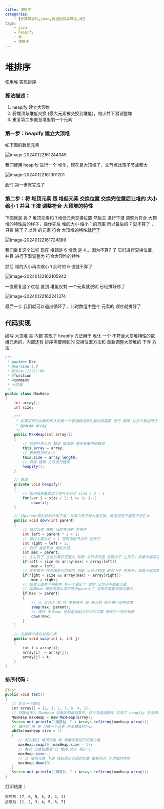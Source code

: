 ```yaml
---
title: 堆排序
categories:
    - [计算机学科,java,数据结构与算法,堆]
tags:
    - java
    - heapify
    - 堆
    - 堆排序
---
```


# 堆排序

使用堆 实现排序

### 算法描述：

1.  heapify 建立大顶堆
2.  将堆顶与堆低交换 (最大元素被交换到堆低)，缩小并下潜调整堆
3.  重复第二步直至堆里剩一个元素

### 第一步：heapify 建立大顶堆

如下图的数组元素

![image-20240122161244349](https://raw.githubusercontent.com/PigPigLetsGo/imeages/master/202401221612453.png)

我们使用 heapify 进行一个 堆化，现在是大顶堆了，父节点比孩子节点都大

![image-20240122161301201](https://raw.githubusercontent.com/PigPigLetsGo/imeages/master/202401221613300.png)

此时 第一步就完成了

### 第二步：将 堆顶元素 跟 堆低元素 交换位置 交换完位置后让堆的 大小 缩小 1 并且 下潜 调整符合 大顶堆的特性

下图就是 将 7 堆顶元素和 1 堆低元素交换位置 然后又 进行下潜 调整为符合 大顶堆的特性后的样子，操作完后 堆的大小 缩小 1 的范围 所以最后的 7 就不算了 ，只看 除了 7 以外 的元素 符合 大顶堆的特性就行了

![image-20240122161724889](https://raw.githubusercontent.com/PigPigLetsGo/imeages/master/202401221617009.png)

我们重复这个过程 现在 堆顶是 6 堆低 是 4 。因为不算7 了 它们进行交换位置，并且 进行下潜调整为 符合大顶堆的特性

然后 堆的大小再次缩小 1 此时的 6 也就不算了

![image-20240122162105942](https://raw.githubusercontent.com/PigPigLetsGo/imeages/master/202401221621032.png)

一直重复这个过程 直到 堆里仅剩 一个元素就说明 已经排好序了

![image-20240122162241374](https://raw.githubusercontent.com/PigPigLetsGo/imeages/master/202401221622466.png)

最后一步 我们就可以退出循环了，此时数组中整个 元素的 顺序就排好了

## 代码实现

编写 大顶堆 类 内部 实现了 heapify 方法用于 堆化 一个 不符合大顶堆特性的数组元素的，内部还有 排序需要用到的  交换位置方法和 重新调整大顶堆的 下浮 方法

```java
/**
 * @author Dkx
 * @version 1.0
 * @2024/1/2211:08
 * @function
 * @comment
 * 大顶堆
 */
public class MaxHeap
{
    int array[];
    int size;

    /**
     * 如果实例化对象时传入的是一个普通数组那么我们就需要 进行 建堆 让这个数组符合 大顶堆的 特性
     * @param array
     */
    public MaxHeap(int array[])
    {
        // 将用户传入的 数组 赋值到 成员变量中的数组
        this.array = array;
        // 更新数组的大小
        this.size = array.length;
        // 调用 建堆 方法进行建堆
        heapify();
    }

    // 建堆
    private void heapify()
    {
        // 如何找到最后这个非叶子节点 size / 2 - 1
        for(var i = size / 2; i >= 0; i--)
            down(i);
    }

    // 将parent索引处的元素下潜：与两个孩子较大者交换，直至没孩子或孩子没它大
    public void down(int parent)
    {
        // 通过公式 获取 当前节点的 左孩子
        int left = parent * 2 + 1;
        // 通过上面公式 + 1 获取当前节点的 右孩子
        int right = left + 1;
        // 假设 当前节点 是较大值
        int max = parent;
        // 在左孩子 在合法索引范围内 判断 父节点的值 是否小于 左孩子，如果小就将左孩子的索引值赋值给max记录
        if(left < size && array[max] < array[left])
            max = left;
        // 在右孩子 在合法索引范围内 判断 父节点的值 是否小于 右孩子，如果小就将右孩子的索引值赋值给max记录
        if(right < size && array[max] < array[right])
            max = right;
        // 如果上面两个判断中 有一个满足了 说明 父节点不是最大值
        // 如果max 被更改那么就不等于parent了 说明右需要交换位置的
        if(max != parent)
        {
            // 让 父节点 和 它 左右孩子 值 较大的 那个进行交换位置
            swap(max, parent);
            // 递归 传入max 也就是当前父节点的位置 继续下一轮的判断
            down(max);
        }
    }

    // 交换两个索引处的元素
    public void swap(int i, int j)
    {
        int t = array[i];
        array[i]  = array[j];
        array[j] = t;
    }
}
```

### 排序代码：

```java
@Test
public void test()
{
   // 定义一个数组
   int array[] = {2, 3, 1, 7, 6, 4, 5};
   // 将数组传入 MaxHeap 对象的构造函数中，这个构造函数中 实现了 heapify 方法来对数组进行 堆化处理了
   MaxHeap maxHeap = new MaxHeap(array);
   System.out.println("排序前：" + Arrays.toString(maxHeap.array));
   // 循环到 堆 里 只有一个元素 还没做操作为止
   while(maxHeap.size > 1)
   {
      // 每次都让 堆顶元素 和 堆低元素进行交换位置
      maxHeap.swap(0, maxHeap.size - 1);
      // 每次 交换位置后 让 堆的 大小 缩小 1
      maxHeap.size--;
      // 让 堆顶元素 下潜 找到自己合适的位置 重新符合 大顶堆的特性
      maxHeap.down(0);
   }
   System.out.println("排序后：" + Arrays.toString(maxHeap.array));
}
```

打印结果：

```
排序前：[7, 6, 5, 3, 2, 4, 1]
排序后：[1, 2, 3, 4, 5, 6, 7]
```

